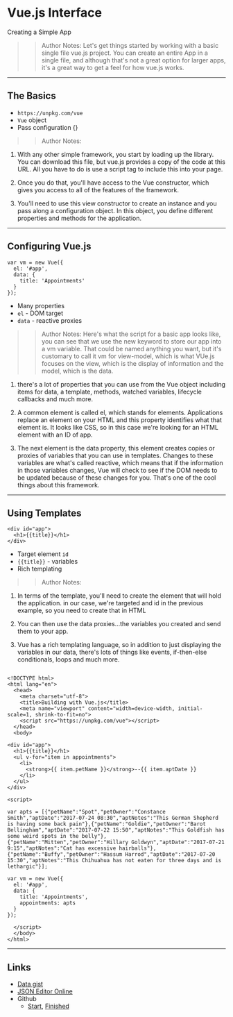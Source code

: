 <!-- .slide: data-state="title" -->
# Vue.js Interface
Creating a Simple App

> > Author Notes: Let's get things started by working with a basic single file vue.js project. You can create an entire App in a single file, and although that's not a great option for larger apps, it's a great way to get a feel for how vue.js works.


---

## The Basics

- `https://unpkg.com/vue`
- `Vue` object
- Pass configuration {}

> > Author Notes:

1. With any other simple framework, you start by loading up the library. You can download this file, but vue.js provides a copy of the code at this URL. All you have to do is use a script tag to include this into your page.

1. Once you do that, you'll have access to the Vue constructor, which gives you access to all of the features of the framework.

1. You'll need to use this view constructor to create an instance and you pass along a configuration object. In this object, you define different properties and methods for the application.

---
## Configuring Vue.js

```
var vm = new Vue({
  el: '#app',
  data: {
    title: 'Appointments'
  }
});
```
<!-- .element: class="fragment" contenteditable="true" style="width: 50%;" -->

- Many properties
- `el` - DOM target
- `data` - reactive proxies

> > Author Notes:
Here's what the script for a basic app looks like, you can see that we use the new keyword to store our app into a vm variable. That could be named anything you want, but it's customary to call it vm for view-model, which is what VUe.js focuses on the view, which is the display of information and the model, which is the data.

1. there's a lot of properties that you can use from the Vue object including items for data, a template, methods, watched variables, lifecycle callbacks and much more.

1. A common element is called el, which stands for elements. Applications replace an element on your HTML and this property identifies what that element is. It looks like CSS, so in this case we're looking for an HTML element with an ID of app.

1. The next element is the data property, this element creates copies or proxies of variables that you can use in templates. Changes to these variables are what's called reactive, which means that if the information in those variables changes, Vue will check to see if the DOM needs to be updated because of these changes for you. That's one of the cool things about this framework.


---
## Using Templates

```
<div id="app">
  <h1>{{title}}</h1>
</div>
```
<!-- .element: class="fragment" contenteditable="true" style="width: 50%;" -->

- Target element `id`
- `{{title}}` - variables
- Rich templating

> > Author Notes:
1. In terms of the template, you'll need to create the element that will hold the application. in our case, we're targeted and id in the previous example, so you need to create that in HTML

1. You can then use the data proxies...the variables you created and send them to your app.

1. Vue has a rich templating language, so in addition to just displaying the variables in our data, there's lots of things like events, if-then-else conditionals, loops and much more.

```

<!DOCTYPE html>
<html lang="en">
  <head>
    <meta charset="utf-8">
    <title>Building with Vue.js</title>
    <meta name="viewport" content="width=device-width, initial-scale=1, shrink-to-fit=no">
    <script src="https://unpkg.com/vue"></script>
  </head>
  <body>

<div id="app">
  <h1>{{title}}</h1>
  <ul v-for="item in appointments">
    <li>
      <strong>{{ item.petName }}</strong>--{{ item.aptDate }}
    </li>
  </ul>
</div>

<script>

var apts = [{"petName":"Spot","petOwner":"Constance Smith","aptDate":"2017-07-24 08:30","aptNotes":"This German Shepherd is having some back pain"},{"petName":"Goldie","petOwner":"Barot Bellingham","aptDate":"2017-07-22 15:50","aptNotes":"This Goldfish has some weird spots in the belly"},{"petName":"Mitten","petOwner":"Hillary Goldwyn","aptDate":"2017-07-21 9:15","aptNotes":"Cat has excessive hairballs"},{"petName":"Buffy","petOwner":"Hassum Harrod","aptDate":"2017-07-20 15:30","aptNotes":"This Chihuahua has not eaten for three days and is lethargic"}];

var vm = new Vue({
  el: '#app',
  data: {
    title: 'Appointments',
    appointments: apts
  }
});

  </script>
  </body>
</html>
```
---

## Links
- [Data gist][1]
- [JSON Editor Online][2]
- Github
  - [Start][3], [Finished][4]

[1]:	https://gist.github.com/planetoftheweb/46426d47f21f2c9245bbe23f0fb834b5
[2]:	http://jsoneditoronline.org/
[3]:	https://github.com/planetoftheweb/vueinterface/tree/02_01b
[4]:	https://github.com/planetoftheweb/vueinterface/tree/02_01e
